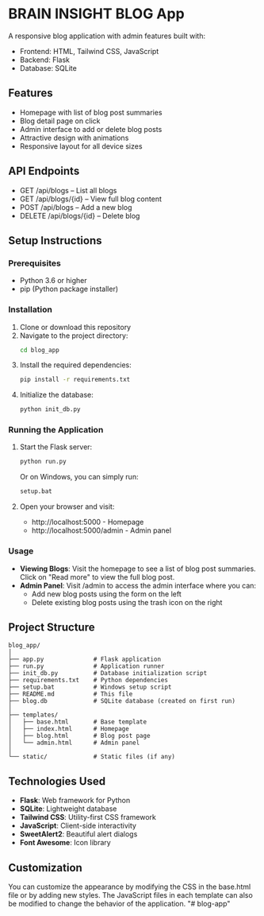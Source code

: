 # BRAIN INSIGHT BLOG App

A responsive blog application with admin features built with:
- Frontend: HTML, Tailwind CSS, JavaScript
- Backend: Flask
- Database: SQLite

## Features
- Homepage with list of blog post summaries
- Blog detail page on click
- Admin interface to add or delete blog posts
- Attractive design with animations
- Responsive layout for all device sizes

## API Endpoints
- GET /api/blogs – List all blogs
- GET /api/blogs/{id} – View full blog content
- POST /api/blogs – Add a new blog
- DELETE /api/blogs/{id} – Delete blog

## Setup Instructions

### Prerequisites
- Python 3.6 or higher
- pip (Python package installer)

### Installation

1. Clone or download this repository
2. Navigate to the project directory:
   ```bash
   cd blog_app
   ```
3. Install the required dependencies:
   ```bash
   pip install -r requirements.txt
   ```
4. Initialize the database:
   ```bash
   python init_db.py
   ```

### Running the Application

1. Start the Flask server:
   ```bash
   python run.py
   ```
   
   Or on Windows, you can simply run:
   ```bash
   setup.bat
   ```

2. Open your browser and visit:
   - http://localhost:5000 - Homepage
   - http://localhost:5000/admin - Admin panel

### Usage

- **Viewing Blogs**: Visit the homepage to see a list of blog post summaries. Click on "Read more" to view the full blog post.
- **Admin Panel**: Visit /admin to access the admin interface where you can:
  - Add new blog posts using the form on the left
  - Delete existing blog posts using the trash icon on the right

## Project Structure
```
blog_app/
│
├── app.py              # Flask application
├── run.py              # Application runner
├── init_db.py          # Database initialization script
├── requirements.txt    # Python dependencies
├── setup.bat           # Windows setup script
├── README.md           # This file
├── blog.db             # SQLite database (created on first run)
│
├── templates/
│   ├── base.html       # Base template
│   ├── index.html      # Homepage
│   ├── blog.html       # Blog post page
│   └── admin.html      # Admin panel
│
└── static/             # Static files (if any)
```

## Technologies Used
- **Flask**: Web framework for Python
- **SQLite**: Lightweight database
- **Tailwind CSS**: Utility-first CSS framework
- **JavaScript**: Client-side interactivity
- **SweetAlert2**: Beautiful alert dialogs
- **Font Awesome**: Icon library

## Customization
You can customize the appearance by modifying the CSS in the base.html file or by adding new styles. The JavaScript files in each template can also be modified to change the behavior of the application.
"# blog-app" 

